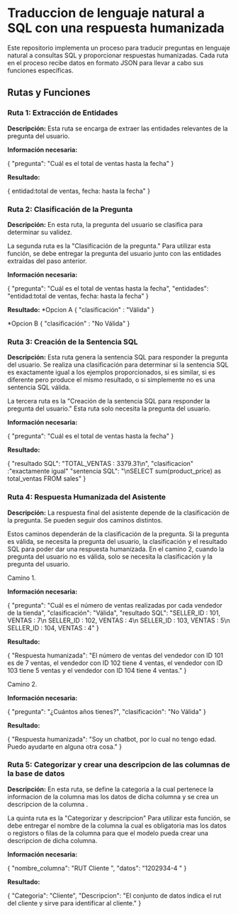 # Traduccion de lenguaje natural a SQL con una respuesta humanizada

Este repositorio implementa un proceso para traducir preguntas en lenguaje natural a consultas SQL y proporcionar respuestas humanizadas. Cada ruta en el proceso recibe datos en formato JSON para llevar a cabo sus funciones específicas.

## Rutas y Funciones

### Ruta 1: Extracción de Entidades

**Descripción:** Esta ruta se encarga de extraer las entidades relevantes de la pregunta del usuario.

**Información necesaria:**

{
  "pregunta": "Cuál es el total de ventas hasta la fecha"
}

**Resultado:**

{
  entidad:total de ventas, fecha: hasta la fecha"
}


### Ruta 2: Clasificación de la Pregunta

**Descripción:** En esta ruta, la pregunta del usuario se clasifica para determinar su validez.

La segunda ruta es la "Clasificación de la pregunta." Para utilizar esta función, se debe entregar la pregunta del usuario junto con las entidades extraídas del paso anterior.

**Información necesaria:**

{
  "pregunta": "Cuál es el total de ventas hasta la fecha",
  "entidades": "entidad:total de ventas, fecha: hasta la fecha"
}

**Resultado:**
*Opcion A
{
  "clasificación" : "Válida"
}

*Opcion B
{
  "clasificación" : "No Válida"
}

### Ruta 3: Creación de la Sentencia SQL

**Descripción:** Esta ruta genera la sentencia SQL para responder la pregunta del usuario. Se realiza una clasificación para determinar si la sentencia SQL es exactamente igual a los ejemplos proporcionados, si es similar, si es diferente pero produce el mismo resultado, o si simplemente no es una sentencia SQL válida.

La tercera ruta es la "Creación de la sentencia SQL para responder la pregunta del usuario." Esta ruta solo necesita la pregunta del usuario.

**Información necesaria:**

{
  "pregunta": "Cuál es el total de ventas hasta la fecha"
}
  
**Resultado:**

{
    "resultado SQL": "TOTAL_VENTAS : 3379.31\n",
    "clasificacion" :"exactamente igual"
    "sentencia SQL": "\nSELECT sum(product_price) as total_ventas FROM sales"
}

### Ruta 4: Respuesta Humanizada del Asistente

**Descripción:** La respuesta final del asistente depende de la clasificación de la pregunta. Se pueden seguir dos caminos distintos.

Estos caminos dependerán de la clasificación de la pregunta. Si la pregunta es válida, se necesita la pregunta del usuario, la clasificación y el resultado SQL para poder dar una respuesta humanizada. En el camino 2, cuando la pregunta del usuario no es válida, solo se necesita la clasificación y la pregunta del usuario.

Camino 1.


**Información necesaria:**

{
  "pregunta": "Cuál es el número de ventas realizadas por cada vendedor de la tienda",
  "clasificación": "Válida",
  "resultado SQL": "SELLER_ID : 101,  VENTAS : 7\n SELLER_ID : 102,  VENTAS : 4\n SELLER_ID : 103,  VENTAS : 5\n SELLER_ID : 104,  VENTAS : 4"
}

**Resultado:**

{
  "Respuesta humanizada": "El número de ventas del vendedor con ID 101 es de 7 ventas, el vendedor con ID 102 tiene 4 ventas, el vendedor con ID 103 tiene 5 ventas y el vendedor con ID 104 tiene 4 ventas."
}

Camino 2.


**Información necesaria:**

{
  "pregunta": "¿Cuántos años tienes?",
  "clasificación": "No Válida"
}

**Resultado:**

{
  "Respuesta humanizada": "Soy un chatbot, por lo cual no tengo edad. Puedo ayudarte en alguna otra cosa."
}

### Ruta 5: Categorizar y crear una descripcion de las columnas de la base de datos

**Descripción:** En esta ruta, se define la categoria a la cual pertenece la informacion de la columna mas los datos de dicha columna y se crea un descripcion de la columna .

La quinta ruta es la "Categorizar y descripcion" Para utilizar esta función, se debe entregar el nombre de la columna la cual es obligatoria mas los datos o registors o filas de la columna para que el modelo pueda crear una descripcion de dicha columna.

**Información necesaria:**

{
  "nombre_columna": "RUT Cliente ",
  "datos": "1202934-4 "
}

**Resultado:**

{
  "Categoria": "Cliente",
  "Descripcion": "El conjunto de datos indica el rut del cliente y sirve para identificar al cliente."
}
